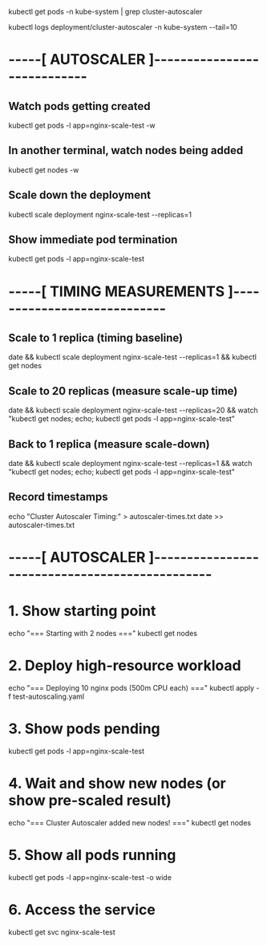 
kubectl get pods -n kube-system | grep cluster-autoscaler


kubectl logs deployment/cluster-autoscaler -n kube-system --tail=10



# -----[ AUTOSCALER ]----------------------------

## Watch pods getting created
kubectl get pods -l app=nginx-scale-test -w

## In another terminal, watch nodes being added
kubectl get nodes -w

## Scale down the deployment
kubectl scale deployment nginx-scale-test --replicas=1

## Show immediate pod termination
kubectl get pods -l app=nginx-scale-test

# -----[ TIMING MEASUREMENTS ]----------------------------

## Scale to 1 replica (timing baseline)
date && kubectl scale deployment nginx-scale-test --replicas=1 && kubectl get nodes

## Scale to 20 replicas (measure scale-up time)
date && kubectl scale deployment nginx-scale-test --replicas=20 && watch "kubectl get nodes; echo; kubectl get pods -l app=nginx-scale-test"

## Back to 1 replica (measure scale-down)
date && kubectl scale deployment nginx-scale-test --replicas=1 && watch "kubectl get nodes; echo; kubectl get pods -l app=nginx-scale-test"

## Record timestamps
echo "Cluster Autoscaler Timing:" > autoscaler-times.txt
date >> autoscaler-times.txt



# -----[ AUTOSCALER ]-----------------------------------------------

# 1. Show starting point
echo "=== Starting with 2 nodes ==="
kubectl get nodes

# 2. Deploy high-resource workload
echo "=== Deploying 10 nginx pods (500m CPU each) ==="
kubectl apply -f test-autoscaling.yaml

# 3. Show pods pending
kubectl get pods -l app=nginx-scale-test

# 4. Wait and show new nodes (or show pre-scaled result)
echo "=== Cluster Autoscaler added new nodes! ==="
kubectl get nodes

# 5. Show all pods running
kubectl get pods -l app=nginx-scale-test -o wide

# 6. Access the service
kubectl get svc nginx-scale-test